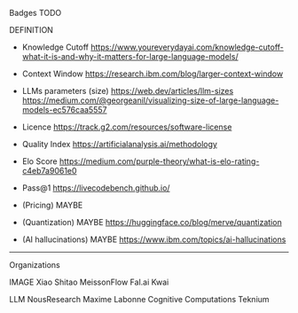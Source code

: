 Badges TODO

DEFINITION

* Knowledge Cutoff https://www.youreverydayai.com/knowledge-cutoff-what-it-is-and-why-it-matters-for-large-language-models/
* Context Window https://research.ibm.com/blog/larger-context-window
* LLMs parameters (size) https://web.dev/articles/llm-sizes https://medium.com/@georgeanil/visualizing-size-of-large-language-models-ec576caa5557
* Licence https://track.g2.com/resources/software-license

* Quality Index https://artificialanalysis.ai/methodology
* Elo Score https://medium.com/purple-theory/what-is-elo-rating-c4eb7a9061e0
* Pass@1 https://livecodebench.github.io/
* (Pricing) MAYBE
* (Quantization) MAYBE https://huggingface.co/blog/merve/quantization
* (AI hallucinations) MAYBE https://www.ibm.com/topics/ai-hallucinations

--------------------------------

Organizations

IMAGE 
 Xiao Shitao
 MeissonFlow
 Fal.ai
 Kwai
 
 LLM
 NousResearch
 Maxime Labonne
 Cognitive Computations
 Teknium

